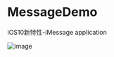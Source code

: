 # MessageDemo
iOS10新特性-iMessage application

![image](https://github.com/czj1127292580/MessageDemo.git/demo.gif)
